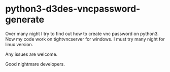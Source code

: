 # python3-d3des-vncpassword-generate

Over many night I try to find out how to create vnc password on python3.
Now my code work on tightvncserver for windows.
I must try many night for linux version.

Any issues are welcome.

Good nightmare developers.
